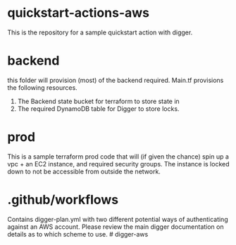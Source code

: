 # quickstart-actions-aws

This is the repository for a sample quickstart action with digger. 

# backend
this folder will provision (most) of the backend required. 
Main.tf provisions the following resources. 

1. The Backend state bucket for terraform to store state in
2. The required DynamoDB table for Digger to store locks. 

# prod
This is a sample terraform prod code that will (if given the chance) spin up a vpc + an EC2 instance, and required security groups. 
The instance is locked down to not be accessible from outside the network. 

# .github/workflows
Contains digger-plan.yml with two different potential ways of authenticating against an AWS account. Please review the main digger documentation on details as to which scheme to use. # digger-aws
